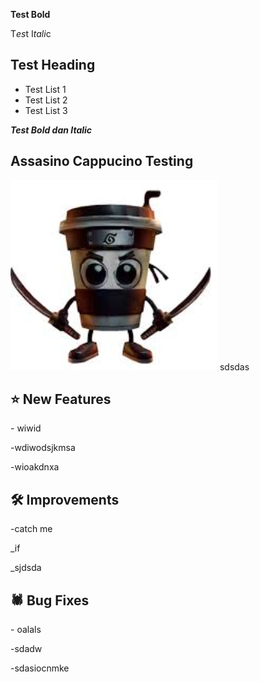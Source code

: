 **Test Bold**

T*es*t I*tali*c

## Test Heading

- Test List 1 
- Test List 2
- Test List 3

___**Test Bold dan Italic**___


## ****Assasino Cappucino Testing****

![assasino.png](https://raw.githubusercontent.com/KenniHK/docusaurus_CMS/main/static/img/assasino.png)
sdsdas

## ⭐ New Features

\- wiwid

\-wdiwodsjkmsa

\-wioakdnxa

## 🛠️ Improvements

\-catch me

_if

_sjdsda

## 🕷️ Bug Fixes

\- oalals

\-sdadw 

\-sdasiocnmke
